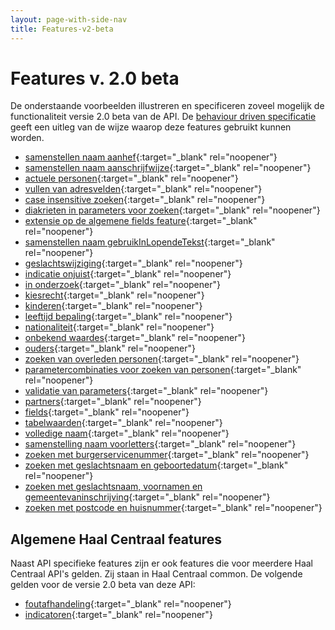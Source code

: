 ```yaml
---
layout: page-with-side-nav
title: Features-v2-beta
---
```

# Features v. 2.0 beta
De onderstaande voorbeelden illustreren en specificeren zoveel mogelijk de functionaliteit versie 2.0 beta van de API.
De [behaviour driven specificatie](https://github.com/VNG-Realisatie/Haal-Centraal-BRP-bevragen/blob/develop/features/README.md) geeft een uitleg van de wijze waarop deze features gebruikt kunnen worden.

- [samenstellen naam aanhef](https://github.com/VNG-Realisatie/Haal-Centraal-BRP-bevragen/blob/develop/features/aanhef.feature){:target="_blank" rel="noopener"}
- [samenstellen naam aanschrijfwijze](https://github.com/VNG-Realisatie/Haal-Centraal-BRP-bevragen/blob/develop/features/aanschrijfwijze.feature){:target="_blank" rel="noopener"}
- [actuele personen](https://github.com/VNG-Realisatie/Haal-Centraal-BRP-bevragen/blob/develop/features/actuele_persoon.feature){:target="_blank" rel="noopener"}
- [vullen van adresvelden](https://github.com/VNG-Realisatie/Haal-Centraal-BRP-bevragen/blob/develop/features/adres.feature){:target="_blank" rel="noopener"}
- [case insensitive zoeken](https://github.com/VNG-Realisatie/Haal-Centraal-BRP-bevragen/blob/develop/features/case_insensitive.feature){:target="_blank" rel="noopener"}
- [diakrieten in parameters voor zoeken](https://github.com/VNG-Realisatie/Haal-Centraal-BRP-bevragen/blob/develop/features/diakrieten_in_parameter.feature){:target="_blank" rel="noopener"}
- [extensie op de algemene fields feature](https://github.com/VNG-Realisatie/Haal-Centraal-BRP-bevragen/blob/develop/features/fields_extensie.feature){:target="_blank" rel="noopener"}
- [samenstellen naam gebruikInLopendeTekst](https://github.com/VNG-Realisatie/Haal-Centraal-BRP-bevragen/blob/develop/features/gebruik_in_lopende_tekst.feature){:target="_blank" rel="noopener"}
- [geslachtswijziging](https://github.com/VNG-Realisatie/Haal-Centraal-BRP-bevragen/blob/develop/features/geslachtswijziging.feature){:target="_blank" rel="noopener"}
- [indicatie onjuist](https://github.com/VNG-Realisatie/Haal-Centraal-BRP-bevragen/blob/develop/features/indicatie_onjuist.feature){:target="_blank" rel="noopener"}
- [in onderzoek](https://github.com/VNG-Realisatie/Haal-Centraal-BRP-bevragen/blob/develop/features/in_onderzoek.feature){:target="_blank" rel="noopener"}
- [kiesrecht](https://github.com/VNG-Realisatie/Haal-Centraal-BRP-bevragen/blob/develop/features/kiesrecht.feature){:target="_blank" rel="noopener"}
- [kinderen](https://github.com/VNG-Realisatie/Haal-Centraal-BRP-bevragen/blob/develop/features/kinderen.feature){:target="_blank" rel="noopener"}
- [leeftijd bepaling](https://github.com/VNG-Realisatie/Haal-Centraal-BRP-bevragen/blob/develop/features/leeftijd_bepaling.feature){:target="_blank" rel="noopener"}
- [nationaliteit](https://github.com/VNG-Realisatie/Haal-Centraal-BRP-bevragen/blob/develop/features/nationaliteit.feature){:target="_blank" rel="noopener"}
- [onbekend waardes](https://github.com/VNG-Realisatie/Haal-Centraal-BRP-bevragen/blob/develop/features/onbekend_waardes.feature){:target="_blank" rel="noopener"}
- [ouders](https://github.com/VNG-Realisatie/Haal-Centraal-BRP-bevragen/blob/develop/features/ouders.feature){:target="_blank" rel="noopener"}
- [zoeken van overleden personen](https://github.com/VNG-Realisatie/Haal-Centraal-BRP-bevragen/blob/develop/features/overleden_personen.feature){:target="_blank" rel="noopener"}
- [parametercombinaties voor zoeken van personen](https://github.com/VNG-Realisatie/Haal-Centraal-BRP-bevragen/blob/develop/features/parametercombinaties.feature){:target="_blank" rel="noopener"}
- [validatie van parameters](https://github.com/VNG-Realisatie/Haal-Centraal-BRP-bevragen/blob/develop/features/parametervalidatie.feature){:target="_blank" rel="noopener"}
- [partners](https://github.com/VNG-Realisatie/Haal-Centraal-BRP-bevragen/blob/develop/features/partners.feature){:target="_blank" rel="noopener"}
- [fields](https://github.com/VNG-Realisatie/Haal-Centraal-BRP-bevragen/blob/develop/features/proxy-fields.feature){:target="_blank" rel="noopener"}
- [tabelwaarden](https://github.com/VNG-Realisatie/Haal-Centraal-BRP-bevragen/blob/develop/features/tabelwaarden.feature){:target="_blank" rel="noopener"}
- [volledige naam](https://github.com/VNG-Realisatie/Haal-Centraal-BRP-bevragen/blob/develop/features/volledigeNaam.feature){:target="_blank" rel="noopener"}
- [samenstelling naam voorletters](https://github.com/VNG-Realisatie/Haal-Centraal-BRP-bevragen/blob/develop/features/voorletters.feature){:target="_blank" rel="noopener"}
- [zoeken met burgerservicenummer](https://github.com/VNG-Realisatie/Haal-Centraal-BRP-bevragen/blob/develop/features/zoek-met-bsn.feature){:target="_blank" rel="noopener"}
- [zoeken met geslachtsnaam en geboortedatum](https://github.com/VNG-Realisatie/Haal-Centraal-BRP-bevragen/blob/develop/features/zoek-met-geslachtsnaam-geboortedatum.feature){:target="_blank" rel="noopener"}
- [zoeken met geslachtsnaam, voornamen en gemeentevaninschrijving](https://github.com/VNG-Realisatie/Haal-Centraal-BRP-bevragen/blob/develop/features/zoek-met-geslachtsnaam-voornamen-gemeentevaninschrijving.feature){:target="_blank" rel="noopener"}
- [zoeken met postcode en huisnummer](https://github.com/VNG-Realisatie/Haal-Centraal-BRP-bevragen/blob/develop/features/zoek-met-postcode-huisnummer.feature){:target="_blank" rel="noopener"}

## Algemene Haal Centraal features
Naast API specifieke features zijn er ook features die voor meerdere Haal Centraal API's gelden. Zij staan in Haal Centraal common. De volgende gelden voor de versie 2.0 beta van deze API:
- [foutafhandeling](https://github.com/VNG-Realisatie/Haal-Centraal-common/blob/master/features/foutafhandeling.feature){:target="_blank" rel="noopener"}
- [indicatoren](https://github.com/VNG-Realisatie/Haal-Centraal-common/blob/master/features/indicatoren.feature){:target="_blank" rel="noopener"}
